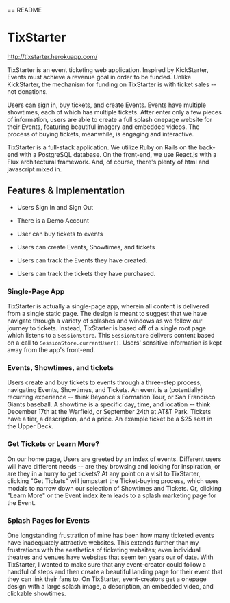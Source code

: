 == README

# TixStarter

http://tixstarter.herokuapp.com/

TixStarter is an event ticketing web application. Inspired by KickStarter, Events must achieve a revenue goal in order to be funded. Unlike KickStarter, the mechanism for funding on TixStarter is with ticket sales -- not donations.

Users can sign in, buy tickets, and create Events. Events have multiple showtimes, each of which has multiple tickets. After enter only a few pieces of information, users are able to create a full splash onepage website for their Events, featuring beautiful imagery and embedded videos. The process of buying tickets, meanwhile, is engaging and interactive.

TixStarter is a full-stack application. We utilize Ruby on Rails on the back-end with a PostgreSQL database. On the front-end, we use React.js with a Flux architectural framework. And, of course, there's plenty of html and javascript mixed in.


## Features & Implementation

+ Users Sign In and Sign Out

+ There is a Demo Account

+ User can buy tickets to events

+ Users can create Events, Showtimes, and tickets

+ Users can track the Events they have created.

+ Users can track the tickets they have purchased.


### Single-Page App

TixStarter is actually a single-page app, wherein all content is delivered from a single static page. The design is meant to suggest that we have navigate through a variety of splashes and windows as we follow our journey to tickets. Instead, TixStarter is based off of a single root page which listens to a `SessionStore`. This `SessionStore` delivers content based on a call to `SessionStore.currentUser()`. Users' sensitive information is kept away from the app's front-end.

### Events, Showtimes, and tickets

Users create and buy tickets to events through a three-step process, navigating Events, Showtimes, and Tickets. An event is a (potentially) recurring experience -- think Beyonce's Formation Tour, or San Francisco Giants baseball. A showtime is a specific day, time, and location -- think December 17th at the Warfield, or September 24th at AT&T Park. Tickets have a tier, a description, and a price. An example ticket be a $25 seat in the Upper Deck.

### Get Tickets or Learn More?

On our home page, Users are greeted by an index of events. Different users will have different needs -- are they browsing and looking for inspiration, or are they in a hurry to get tickets? At any point on a visit to TixStarter, clicking "Get Tickets" will jumpstart the Ticket-buying process, which uses modals to narrow down our selection of Showtimes and Tickets. Or, clicking "Learn More" or the Event index item leads to a splash marketing page for the Event.

### Splash Pages for Events

One longstanding frustration of mine has been how many ticketed events have inadequately attractive websites. This extends further than my frustrations with the aesthetics of ticketing websites; even individual theatres and venues have websites that seem ten years our of date. With TixStarter, I wanted to make sure that any event-creator could follow a handful of steps and then create a beautiful landing page for their event that they can link their fans to. On TixStarter, event-creators get a onepage design with a large splash image, a description, an embedded video, and clickable showtimes.
